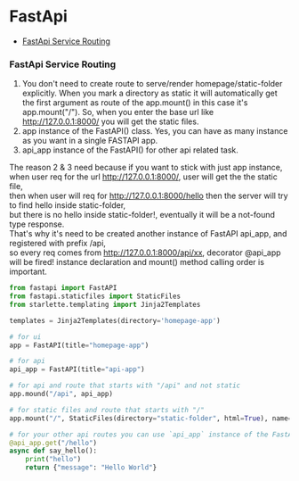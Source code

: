 # FastApi

<!-- vim-markdown-toc GFM -->

- [FastApi Service Routing](#fastapi-service-routing)

<!-- vim-markdown-toc -->

### FastApi Service Routing

1. You don't need to create route to serve/render homepage/static-folder explicitly. When you mark a directory as static it will automatically get the first argument as route of the app.mount() in this case it's app.mount("/"). So, when you enter the base url like http://127.0.0.1:8000/ you will get the static files.
2. app instance of the FastAPI() class. Yes, you can have as many instance as you want in a single FASTAPI app.
3. api_app instance of the FastAPI() for other api related task.

The reason 2 & 3 need because if you want to stick with just app instance, \
when user req for the url http://127.0.0.1:8000/, user will get the the static file, \
then when user will req for http://127.0.0.1:8000/hello then the server will try to find hello inside static-folder, \
but there is no hello inside static-folder!, eventually it will be a not-found type response. \
That's why it's need to be created another instance of FastAPI api_app, and registered with prefix /api, \
so every req comes from http://127.0.0.1:8000/api/xx, decorator @api_app will be fired!
instance declaration and mount() method calling order is important.

```python
from fastapi import FastAPI
from fastapi.staticfiles import StaticFiles
from starlette.templating import Jinja2Templates

templates = Jinja2Templates(directory='homepage-app')

# for ui
app = FastAPI(title="homepage-app")

# for api
api_app = FastAPI(title="api-app")

# for api and route that starts with "/api" and not static
app.mound("/api", api_app)

# for static files and route that starts with "/"
app.mount("/", StaticFiles(directory="static-folder", html=True), name="static-folder") 

# for your other api routes you can use `api_app` instance of the FastAPI
@api_app.get("/hello")
async def say_hello():
    print("hello")
    return {"message": "Hello World"}

```


